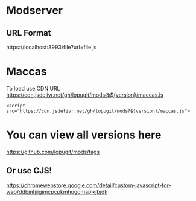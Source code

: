 # Modserver

## URL Format

https://localhost:3993/file?url=file.js

# Maccas

To load use CDN URL 
https://cdn.jsdelivr.net/gh/lopugit/mods@${version}/maccas.js

`<script src="https://cdn.jsdelivr.net/gh/lopugit/mods@${version}/maccas.js">`

# You can view all versions here
https://github.com/lopugit/mods/tags 


## Or use CJS!
https://chromewebstore.google.com/detail/custom-javascript-for-web/ddbjnfjiigjmcpcpkmhogomapikjbjdk 